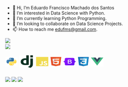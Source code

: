 - 👋 Hi, I’m Eduardo Francisco Machado dos Santos
- 👀 I’m interested in Data Science with Python.
- 🌱 I’m currently learning Python Programming.
- 💞️ I’m looking to collaborate on Data Science Projects.
- 📫 How to reach me edufms@gmail.com.

 <div>
 <a href="https://github.com/edufms">
  <img height="180em" src="https://github-readme-stats.vercel.app/api?username=edufms&show_icons=true&theme=dracula&include_all_commits=true&count_private=true"/><br>
  <img height="180em" src="https://github-readme-stats.vercel.app/api/top-langs/?username=edufms&layout=compact&langs_count=7&theme=dracula"/></a>
</div>
<div style="display: inline_block"><br>
  <a href="#"><img align="center" alt="Edu-Python" height="30" width="40" src="https://raw.githubusercontent.com/devicons/devicon/master/icons/python/python-original.svg"></a>
  <a href="#"><img align="center" alt="Edu-Django" height="40" width="50" src="https://raw.githubusercontent.com/devicons/devicon/master/icons/django/django-plain.svg"></a> 
  <a href="#"><img align="center" alt="Edu-Js" height="30" width="40" src="https://raw.githubusercontent.com/devicons/devicon/master/icons/javascript/javascript-plain.svg"></a>
  <a href="#"><img align="center" alt="Edu-HTML" height="30" width="40" src="https://raw.githubusercontent.com/devicons/devicon/master/icons/html5/html5-original.svg"></a>
  <a href="#"><img align="center" alt="Edu-Bootstrap" height="30" width="40" src="https://raw.githubusercontent.com/devicons/devicon/master/icons/bootstrap/bootstrap-original.svg"></a>
  <a href="#"><img align="center" alt="Edu-CSS" height="30" width="40" src="https://raw.githubusercontent.com/devicons/devicon/master/icons/css3/css3-original.svg"></a>
  <a href="#"><img align="center" alt="Edu-VueJs" height="30" width="40" src="https://raw.githubusercontent.com/devicons/devicon/master/icons/vuejs/vuejs-original.svg"></a>
  
</div>
  
  ##
 
<div> 
  
  <a href="https://www.instagram.com/edufms/" target="_blank"><img src="https://img.shields.io/badge/-Instagram-%23E4405F?style=for-the-badge&logo=instagram&logoColor=white" target="_blank"></a>
  <a href = "mailto:edufms@gmail.com"><img src="https://img.shields.io/badge/-Gmail-%23333?style=for-the-badge&logo=gmail&logoColor=white" target="_blank"></a>
  <a href="https://www.linkedin.com/in/eduardofmsantos/" target="_blank"><img src="https://img.shields.io/badge/-LinkedIn-%230077B5?style=for-the-badge&logo=linkedin&logoColor=white" target="_blank"></a> 
 
</div>


<!---
edufms/edufms is a ✨ special ✨ repository because its `README.md` (this file) appears on your GitHub profile.
You can click the Preview link to take a look at your changes.
--->
